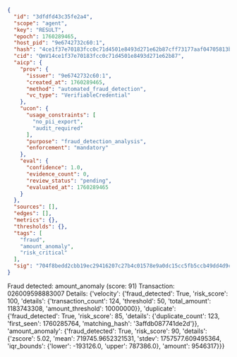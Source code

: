 ```json
{
  "id": "3dfdfd43c35fe2a4",
  "scope": "agent",
  "key": "RESULT",
  "epoch": 1760289465,
  "host_pid": "9e6742732c60:1",
  "hash": "4ce1f37e70183fcc0c71d4501e8493d271e62b87cff73177aaf04705813b10ae",
  "cid": "QmV14ce1f37e70183fcc0c71d4501e8493d271e62b87",
  "aicp": {
    "prov": {
      "issuer": "9e6742732c60:1",
      "created_at": 1760289465,
      "method": "automated_fraud_detection",
      "vc_type": "VerifiableCredential"
    },
    "ucon": {
      "usage_constraints": [
        "no_pii_export",
        "audit_required"
      ],
      "purpose": "fraud_detection_analysis",
      "enforcement": "mandatory"
    },
    "eval": {
      "confidence": 1.0,
      "evidence_count": 0,
      "review_status": "pending",
      "evaluated_at": 1760289465
    }
  },
  "sources": [],
  "edges": [],
  "metrics": {},
  "thresholds": {},
  "tags": [
    "fraud",
    "amount_anomaly",
    "risk_critical"
  ],
  "sig": "704f8bedd2cbb19ec29416207c27b4c01578e9a0dc15cc5fb5ccb49dd4d9c610"
}
```

Fraud detected: amount_anomaly (score: 91)
Transaction: 026009598883007
Details: {'velocity': {'fraud_detected': True, 'risk_score': 100, 'details': {'transaction_count': 124, 'threshold': 50, 'total_amount': 1183743308, 'amount_threshold': 10000000}}, 'duplicate': {'fraud_detected': True, 'risk_score': 85, 'details': {'duplicate_count': 123, 'first_seen': 1760285764, 'matching_hash': '3affdb087741de2d'}}, 'amount_anomaly': {'fraud_detected': True, 'risk_score': 90, 'details': {'zscore': 5.02, 'mean': 719745.9652321531, 'stdev': 1757577.609495364, 'iqr_bounds': {'lower': -193126.0, 'upper': 787386.0}, 'amount': 9546317}}}